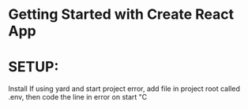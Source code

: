 # Getting Started with Create React App
# SETUP:
Install
If using yard and start project error, add file in project root called .env, then code the line in error on start "C


<link href="https://fonts.googleapis.com/css2?family=PT+Sans:wght@700&display=swap" rel="stylesheet">

 